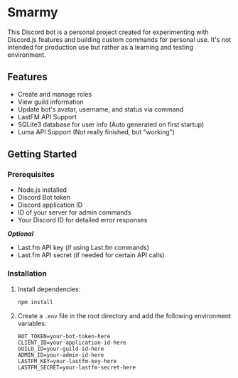 # Smarmy

This Discord bot is a personal project created for experimenting with Discord.js features and building custom commands for personal use. It\'s not intended for production use but rather as a learning and testing environment.

## Features

- Create and manage roles
- View guild information
- Update bot's avatar, username, and status via command
- LastFM API Support
- SQLite3 database for user info (Auto generated on first startup)
- Luma API Support (Not really finished, but "working")

## Getting Started

### Prerequisites

- Node.js installed
- Discord Bot token
- Discord application ID
- ID of your server for admin commands
- Your Discord ID for detailed error responses

***Optional***
- Last.fm API key (if using Last.fm commands)
- Last.fm API secret (if needed for certain API calls)

### Installation

1. Install dependencies:

   ```bash
   npm install
   ```

2. Create a `.env` file in the root directory and add the following environment variables:

   ```
   BOT_TOKEN=your-bot-token-here
   CLIENT_ID=your-application-id-here
   GUILD_ID=your-guild-id-here
   ADMIN_ID=your-admin-id-here
   LASTFM_KEY=your-lastfm-key-here
   LASTFM_SECRET=your-lastfm-secret-here
   ```
